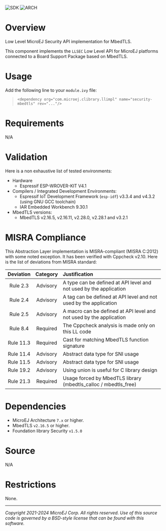 ![SDK](https://shields.microej.com/endpoint?url=https://repository.microej.com/packages/badges/sdk_5.6.json)
![ARCH](https://shields.microej.com/endpoint?url=https://repository.microej.com/packages/badges/arch_7.18.json)

# Overview

Low Level MicroEJ Security API implementation for MbedTLS.

This component implements the `LLSEC` Low Level API for MicroEJ platforms connected to a Board Support Package based on MbedTLS.

# Usage

Add the following line to your `module.ivy` file:
> `<dependency org="com.microej.clibrary.llimpl" name="security-mbedtls" rev="..."/>`

# Requirements

N/A

# Validation

Here is a non exhaustive list of tested environments:
- Hardware
    - Espressif ESP-WROVER-KIT V4.1
- Compilers / Integrated Development Environments:
    - Espressif IoT Development Framework (``esp-idf``) v3.3.4 and v4.3.2 (using GNU GCC toolchain)
    - IAR Embedded Workbench 9.30.1
- MbedTLS versions:
    - MbedTLS v2.16.5, v2.16.11, v2.28.0, v2.28.1 and v3.2.1

# MISRA Compliance

This Abstraction Layer implementation is MISRA-compliant (MISRA C:2012) with some noted exception. 
It has been verified with Cppcheck v2.10. Here is the list of deviations from MISRA standard:

| Deviation  | Category | Justification                                                       |
|:----------:|:--------:|:------------------------------------------------------------------- |
|  Rule 2.3  | Advisory | A type can be defined at API level and not used by the application  |
|  Rule 2.4  | Advisory | A tag can be defined at API level and not used by the application   |
|  Rule 2.5  | Advisory | A macro can be defined at API level and not used by the application |
|  Rule 8.4  | Required | The Cppcheck analysis is made only on this LL code                  |
| Rule 11.3  | Required | Cast for matching MbedTLS function signature                        |
| Rule 11.4  | Advisory | Abstract data type for SNI usage                                    |
| Rule 11.5  | Advisory | Abstract data type for SNI usage                                    |
| Rule 19.2  | Advisory | Using union is useful for C library design                          |
| Rule 21.3  | Required | Usage forced by MbedTLS library (mbedtls_calloc / mbedtls_free)     |

# Dependencies

- MicroEJ Architecture `7.x` or higher.
- MbedTLS `v2.16.5` or higher.
- Foundation library Security `v1.5.0`

# Source

N/A

# Restrictions

None.

	
---
_Copyright 2021-2024 MicroEJ Corp. All rights reserved._
_Use of this source code is governed by a BSD-style license that can be found with this software._